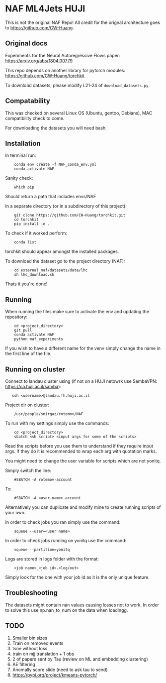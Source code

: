 # NAF ML4Jets HUJI

This is not the original NAF Repo! All credit for the orignal architecture goes to https://github.com/CW-Huang.

## Original docs

Experiments for the Neural Autoregressive Flows paper: https://arxiv.org/abs/1804.00779

This repo depends on another library for pytorch modules: https://github.com/CW-Huang/torchkit

To download datasets, please modify L21-24 of `download_datasets.py`. 

## Compatability

This was checked on several Linux OS (Ubuntu, gentoo, Debians), MAC compatibility check to come.

For downloading the datasets you will need bash.

## Installation

In terminal run:

        conda env create -f NAF_conda_env.yml
        conda activate NAF


 Sanity check:

        which pip

 Should return a path that includes envs/NAF


In a separate directory (or in a subdirectory of this project):

        git clone https://github.com/CW-Huang/torchkit.git
        cd torchkit
        pip install -e .
        
To check if it worked perform:

        conda list
        
torchkit should appear amongst the installed packages.


To download the dataset go to the project directory (NAF):

        cd external_maf/datasets/data/lhc
        sh lhc_download.sh
        
Thats it you're done!

## Running

When running the files make sure to activate the env and updating the repository:

        cd <project_directory>
        git pull
        conda activate NAF
        python maf_experiments

If you wish to have a different name for the venv simply change the name in the first line of the file.

## Running on cluster

Connect to landau cluster using (if not on a HUJI netowrk use SambaVPN: https://ca.huji.ac.il/samba):

       ssh <username>@landau.fh.huji.ac.il

Project dir on cluster:

        /usr/people/snirgaz/rotemov/NAF

To run with my settings simply use the commands:

        cd <project_directory>
        sbatch <sh script> <input args for some of the scripts>

Read the scripts before you use them to understand if they require input args. If they do it is recommended to wrap 
each arg with quotation marks.

You might need to change the user variable for scripts which are not yonitq.

Simply switch the line:

        #SBATCH -A rotemov-account
        
To:

        #SBATCH -A <user-name>-account

Alternatively you can duplicate and modify mine to create running scripts of your own.

In order to check jobs you ran simply use the command:

        squeue --user=<user name>

In order to check jobs running on yonitq use the command:

        squeue --partition=yonitq

Logs are stored in logs folder with the format:

        <job name>_<job id>.<log/out>

Simply look for the one with your job id as it is the only unique feature.


## Troubleshooting

The datasets might contain nan values causing losses not to work. In order to solve this use np.nan_to_num on the data when loadingg.

## TODO
1. Smaller bin sizes
2. Train on removed events
3. tsne without loss
4. train on mjj translation + 1 obs
5. 2 of papers sent by Tau (review on ML and embedding clustering)
6. AE filtering
7. Anomally score slide (need to ask tau to send)
8. https://pypi.org/project/kmeans-pytorch/
